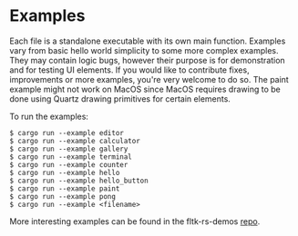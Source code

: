 # Examples

Each file is a standalone executable with its own main function. Examples vary from basic hello world simplicity to some more complex examples. They may contain logic bugs, however their purpose is for demonstration and for testing UI elements. If you would like to contribute fixes, improvements or more examples, you're very welcome to do so.
The paint example might not work on MacOS since MacOS requires drawing to be done using Quartz drawing primitives for certain elements. 

To run the examples: 
```
$ cargo run --example editor
$ cargo run --example calculator
$ cargo run --example gallery
$ cargo run --example terminal
$ cargo run --example counter
$ cargo run --example hello
$ cargo run --example hello_button
$ cargo run --example paint
$ cargo run --example pong
$ cargo run --example <filename>
```

More interesting examples can be found in the fltk-rs-demos [repo](https://github.com/MoAlyousef/fltk-rs-demos).